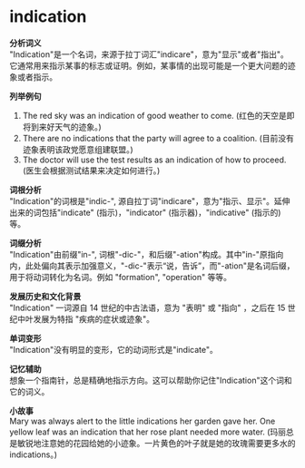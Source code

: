 # indication

**分析词义**  
"Indication"是一个名词，来源于拉丁词汇"indicare"，意为"显示"或者"指出"。它通常用来指示某事的标志或证明。例如，某事情的出现可能是一个更大问题的迹象或者指示。

  

**列举例句**

  

1.  The red sky was an indication of good weather to come. (红色的天空是即将到来好天气的迹象。)
2.  There are no indications that the party will agree to a coalition. (目前没有迹象表明该政党愿意组建联盟。)
3.  The doctor will use the test results as an indication of how to proceed. (医生会根据测试结果来决定如何进行。)

  

**词根分析**  
"Indication"的词根是"indic-", 源自拉丁词"indicare"，意为"指示、显示"。延伸出来的词包括"indicate" (指示)，"indicator" (指示器)，"indicative" (指示的)等。

  

**词缀分析**  
"Indication"由前缀"in-", 词根"-dic-"，和后缀"-ation"构成。其中"in-"原指向内，此处偏向其表示加强意义，"-dic-"表示“说，告诉”，而"-ation"是名词后缀，用于将动词转化为名词。例如 "formation", "operation" 等等。

  

**发展历史和文化背景**  
"Indication" 一词源自 14 世纪的中古法语，意为 "表明" 或 "指向" ，之后在 15 世纪中叶发展为特指 "疾病的症状或迹象"。

  

**单词变形**  
"Indication"没有明显的变形，它的动词形式是"indicate"。

  

**记忆辅助**  
想象一个指南针，总是精确地指示方向。这可以帮助你记住"Indication"这个词和它的词义。

  

**小故事**  
Mary was always alert to the little indications her garden gave her. One yellow leaf was an indication that her rose plant needed more water. (玛丽总是敏锐地注意她的花园给她的小迹象。一片黄色的叶子就是她的玫瑰需要更多水的 indications。)
